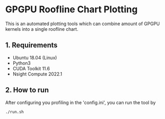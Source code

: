 # GPGPU Roofline Chart Plotting
 This is an automated plotting tools which can combine amount of GPGPU kernels into a single roofline chart.
## 1. Requirements
- Ubuntu 18.04 (Linux)
- Python3
- CUDA Toolkit 11.6
- Nsight Compute 2022.1
## 2. How to run
After configuring you profiling in the 'config.ini', you can run the tool by

```./run.sh```